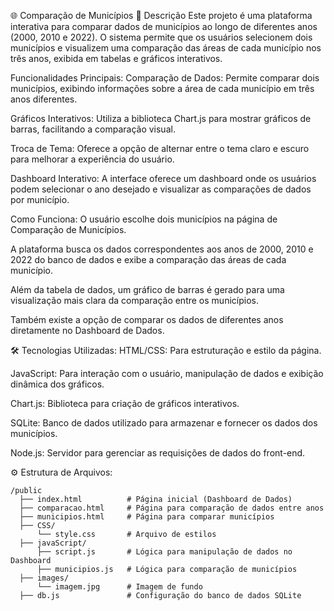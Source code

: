 🌐 Comparação de Municípios
📝 Descrição
Este projeto é uma plataforma interativa para comparar dados de municípios ao longo de diferentes anos (2000, 2010 e 2022). O sistema permite que os usuários selecionem dois municípios e visualizem uma comparação das áreas de cada município nos três anos, exibida em tabelas e gráficos interativos.

Funcionalidades Principais:
Comparação de Dados: Permite comparar dois municípios, exibindo informações sobre a área de cada município em três anos diferentes.

Gráficos Interativos: Utiliza a biblioteca Chart.js para mostrar gráficos de barras, facilitando a comparação visual.

Troca de Tema: Oferece a opção de alternar entre o tema claro e escuro para melhorar a experiência do usuário.

Dashboard Interativo: A interface oferece um dashboard onde os usuários podem selecionar o ano desejado e visualizar as comparações de dados por município.

Como Funciona:
O usuário escolhe dois municípios na página de Comparação de Municípios.

A plataforma busca os dados correspondentes aos anos de 2000, 2010 e 2022 do banco de dados e exibe a comparação das áreas de cada município.

Além da tabela de dados, um gráfico de barras é gerado para uma visualização mais clara da comparação entre os municípios.

Também existe a opção de comparar os dados de diferentes anos diretamente no Dashboard de Dados.

🛠️ Tecnologias Utilizadas:
HTML/CSS: Para estruturação e estilo da página.

JavaScript: Para interação com o usuário, manipulação de dados e exibição dinâmica dos gráficos.

Chart.js: Biblioteca para criação de gráficos interativos.

SQLite: Banco de dados utilizado para armazenar e fornecer os dados dos municípios.

Node.js: Servidor para gerenciar as requisições de dados do front-end.

⚙️ Estrutura de Arquivos:
```
/public
  ├── index.html          # Página inicial (Dashboard de Dados)
  ├── comparacao.html     # Página para comparação de dados entre anos
  ├── municipios.html     # Página para comparar municípios
  ├── CSS/
      └── style.css       # Arquivo de estilos
  ├── javaScript/
      ├── script.js       # Lógica para manipulação de dados no Dashboard
      ├── municipios.js   # Lógica para comparação de municípios
  ├── images/
      └── imagem.jpg      # Imagem de fundo
  ├── db.js               # Configuração do banco de dados SQLite
````
